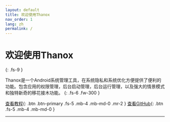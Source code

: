 ```yaml
---
layout: default
title: 欢迎使用Thanox
nav_order: 1
lang: zh
permalink: /
---
```




# 欢迎使用Thanox
{: .fs-9 }

Thanox是一个Android系统管理工具，在系统隐私和系统优化方便提供了便利的功能。包含应用的权限管理，后台启动管理，后台运行管理，以及强大的情景模式和独特新奇的移花接木功能。
{: .fs-6 .fw-300 }

[查看教程](https://tornaco.github.io/Thanox-Docs/docs/intro){: .btn .btn-primary .fs-5 .mb-4 .mb-md-0 .mr-2 } [查看GitHub](https://github.com/Tornaco/Thanox){: .btn .fs-5 .mb-4 .mb-md-0 }

---

